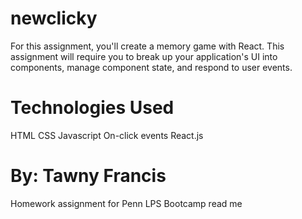 # newclicky

For this assignment, you'll create a memory game with React. This assignment will require you to break up your application's UI into components, manage component state, and respond to user events.


# Technologies Used
HTML
CSS
Javascript
On-click events
React.js


# By: Tawny Francis
 Homework assignment for Penn LPS Bootcamp 
 read me